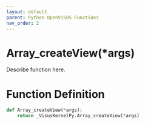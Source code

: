 ```yaml
---
layout: default
parent: Python OpenViSUS Functions
nav_order: 2
---
```


# Array_createView(*args)

Describe function here.

# Function Definition

```python
def Array_createView(*args):
    return _VisusKernelPy.Array_createView(*args)

```